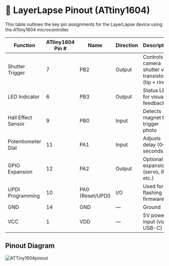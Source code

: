 # 📌 LayerLapse Pinout (ATtiny1604)

This table outlines the key pin assignments for the LayerLapse device using the ATtiny1604 microcontroller.

| Function              | ATtiny1604 Pin # | Name | Direction | Description                             |
|----------------------|------------------|------|-----------|-----------------------------------------|
| Shutter Trigger      | 7                | PB2  | Output    | Controls camera shutter via transistor (tip + ring) |
| LED Indicator        | 6                | PB3  | Output    | Status LED for visual feedback          |
| Hall Effect Sensor   | 9                | PB0  | Input     | Detects magnet to trigger photo         |
| Potentiometer Dial   | 11                | PA1  | Input     | Adjusts delay (0–5 seconds)             |
| GPIO Expansion       | 12                | PA2  | Output    | Optional expansion (servo, IR, etc.)    |
| UPDI Programming     | 10               | PA0 (Reset/UPDI)  | I/O       | Used for flashing firmware              |
| GND                  | 14                | GND  | —         | Ground                                   |
| VCC                  | 1                | VDD  | —         | 5V power input (via USB-C)              |

## Pinout Diagram

![ATTiny1604pinout](https://github.com/user-attachments/assets/44c14b94-aa45-4a28-9825-55f1770bce04)
